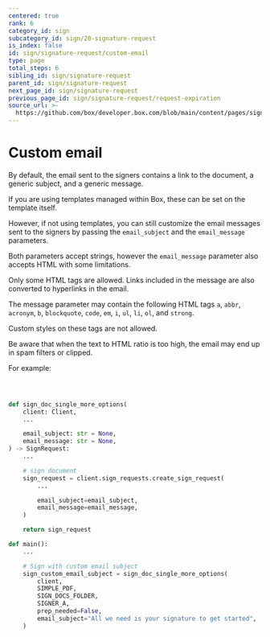 ```yaml
---
centered: true
rank: 6
category_id: sign
subcategory_id: sign/20-signature-request
is_index: false
id: sign/signature-request/custom-email
type: page
total_steps: 6
sibling_id: sign/signature-request
parent_id: sign/signature-request
next_page_id: sign/signature-request
previous_page_id: sign/signature-request/request-expiration
source_url: >-
  https://github.com/box/developer.box.com/blob/main/content/pages/sign/20-signature-request/60-custom-email.md
---
```

# Custom email

By default, the email sent to the signers contains a link to the document, a
generic subject, and a generic message.

If you are using templates managed within Box, these can be set on the template
itself.

However, if not using templates, you can still customize the email messages
sent to the signers by passing the `email_subject` and the `email_message`
parameters.

Both parameters accept strings, however the `email_message` parameter
also accepts HTML with some limitations.

Only some HTML tags are allowed. Links included in the message are also
converted to hyperlinks in the email.

<Message type='notice'>

The message parameter may contain the following HTML tags
`a`, `abbr`, `acronym`, `b`, `blockquote`, `code`, `em`, `i`, `ul`, `li`, `ol`,
and `strong`.

Custom styles on these tags are not allowed.

</Message>

Be aware that when the text to HTML ratio is too high, the email may end up in
spam filters or clipped.

For example:

<Tabs>

<Tab title='cURL'>

```bash
    
```

</Tab>

<Tab title='Python Gen SDK'>

```python

def sign_doc_single_more_options(
    client: Client,
    ...

    email_subject: str = None,
    email_message: str = None,
) -> SignRequest:
    ...

    # sign document
    sign_request = client.sign_requests.create_sign_request(
        ...

        email_subject=email_subject,
        email_message=email_message,
    )

    return sign_request

def main():
    ...

    # Sign with custom email subject
    sign_custom_email_subject = sign_doc_single_more_options(
        client,
        SIMPLE_PDF,
        SIGN_DOCS_FOLDER,
        SIGNER_A,
        prep_needed=False,
        email_subject="All we need is your signature to get started",
    )  

```

</Tab>

</Tabs>